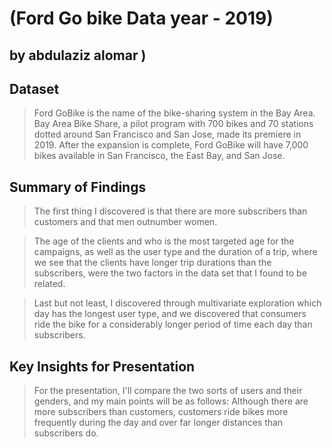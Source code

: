# (Ford Go bike Data year - 2019)
## by abdulaziz alomar )


## Dataset

> Ford GoBike is the name of the bike-sharing system in the Bay Area. Bay Area Bike Share, a pilot program with 700 bikes and 70 stations dotted around San Francisco and San Jose, made its premiere in 2019. After the expansion is complete, Ford GoBike will have 7,000 bikes available in San Francisco, the East Bay, and San Jose.
## Summary of Findings

>The first thing I discovered is that there are more subscribers than customers and that men outnumber women.

>The age of the clients and who is the most targeted age for the campaigns, as well as the user type and the duration of a trip, where we see that the clients have longer trip durations than the subscribers, were the two factors in the data set that I found to be related.

>Last but not least, I discovered through multivariate exploration which day has the longest user type, and we discovered that consumers ride the bike for a considerably longer period of time each day than subscribers.


## Key Insights for Presentation

>For the presentation, I'll compare the two sorts of users and their genders, and my main points will be as follows: Although there are more subscribers than customers, customers ride bikes more frequently during the day and over far longer distances than subscribers do.
